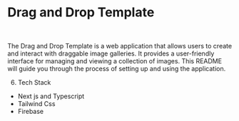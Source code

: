 # Drag and Drop Template


<br/>

The Drag and Drop Template is a web application that allows users to create and interact with draggable image galleries. It provides a user-friendly interface for managing and viewing a collection of images. This README will guide you through the process of setting up and using the application.


6. Tech Stack
-  Next js and Typescript
-  Tailwind Css
-  Firebase    
